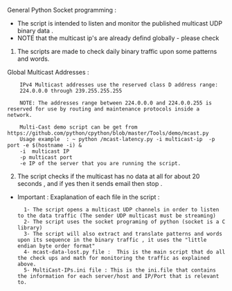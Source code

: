 General Python Socket programming :

- The script is intended to listen and monitor the published multicast UDP binary data .
- NOTE that the multicast ip's are already defind globally - please check 
1) The scripts are made to check daily binary traffic upon some patterns and words.

Global Multicast Addresses :

        IPv4 Multicast addresses use the reserved class D address range:
        224.0.0.0 through 239.255.255.255
        
        NOTE: The addresses range between 224.0.0.0 and 224.0.0.255 is reserved for use by routing and maintenance protocols inside a network.
        
        Multi-Cast demo script can be get from https://github.com/python/cpython/blob/master/Tools/demo/mcast.py
        Usage example  : ~ python /mcast-latency.py -i multicast-ip  -p port -e $(hostname -i) &
        -i  multicast IP
        -p multicast port
        -e IP of the server that you are running the script.


2) The script checks if the multicast has no data at all for about 20 seconds , and if yes then it sends email then stop .

* Important :
Exaplanation of each file in the script :

        1- The script opens a multicast UDP channels in order to listen to the data traffic (The sender UDP multicast must be streaming)
        2- The script uses the socket programing of python (socket is a C library)
        3- The script will also extract and translate patterns and words upon its sequence in the binary traffic , it uses the "little endian byte order format"
        4- mcast-data-lost.py file :  This is the main script that do all the check ups and math for monitoring the traffic as explained above.
        5- MultiCast-IPs.ini file : This is the ini.file that contains the information for each server/host and IP/Port that is relevant to.

